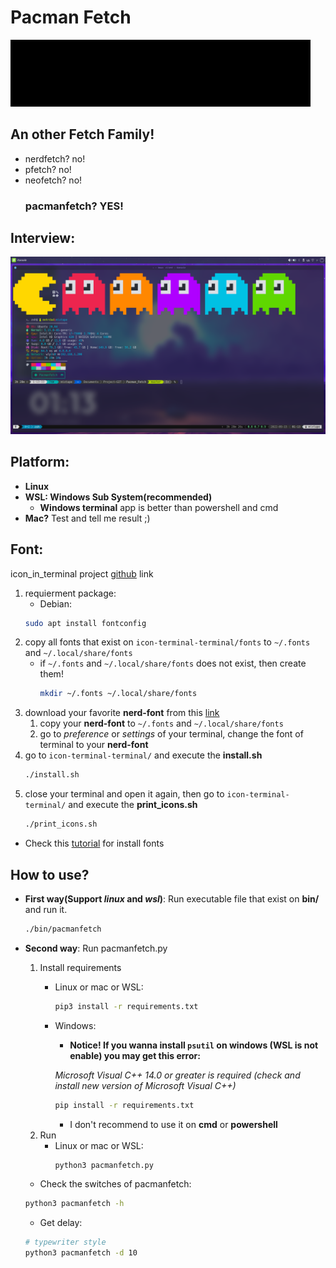 # Pacman Fetch
<img src="index.gif">

## An other Fetch Family!

- nerdfetch? no!
- pfetch? no!
- neofetch? no!
    ### **pacmanfetch?** YES!

## Interview:
![image](https://github.com/mehrdad-mixtape/Pacman_Fetch/blob/master/index.png)

## Platform:
- **Linux**
- **WSL: Windows Sub System(recommended)**
	- **Windows terminal** app is better than powershell and cmd
- **Mac?** Test and tell me result ;)

## Font:
icon_in_terminal project [github](https://github.com/sebastiencs/icons-in-terminal) link
1. requierment package:
	- Debian:
	```bash
	sudo apt install fontconfig
    ```
2. copy all fonts that exist on `icon-terminal-terminal/fonts` to `~/.fonts` and `~/.local/share/fonts`
    - if `~/.fonts` and `~/.local/share/fonts` does not exist, then create them!
        ```bash
        mkdir ~/.fonts ~/.local/share/fonts
        ```
3. download your favorite **nerd-font** from this [link](https://www.nerdfonts.com/font-downloads)
    1. copy your **nerd-font** to `~/.fonts` and `~/.local/share/fonts`
    2. go to *preference* or *settings* of your terminal, change the font of terminal to your **nerd-font**
4. go to `icon-terminal-terminal/` and execute the **install.sh**
    ```bash
    ./install.sh
    ```
5. close your terminal and open it again, then go to `icon-terminal-terminal/` and execute the **print_icons.sh**
    ```bash
    ./print_icons.sh
    ```
- Check this [tutorial](https://drive.google.com/file/d/1OzPaTG-C80zPBTJEpZWSkWy1y1jB03Pq/view?usp=sharing) for install fonts

## How to use?
- **First way(Support *linux* and *wsl*)**: Run executable file that exist on **bin/** and run it.
    ```bash
    ./bin/pacmanfetch
    ```
- **Second way**: Run pacmanfetch.py
    1. Install requirements
        - Linux or mac or WSL:
            ```bash
            pip3 install -r requirements.txt
            ```
        - Windows:
            - **Notice! If you wanna install `psutil` on windows (WSL is not enable) you may get this error:**
            
            *Microsoft Visual C++ 14.0 or greater is required (check and install new version of Microsoft Visual C++)*
            ```bash
            pip install -r requirements.txt
            ```
            - I don't recommend to use it on **cmd** or **powershell**
    2. Run
        - Linux or mac or WSL:
            ```bash
            python3 pacmanfetch.py
            ```

    - Check the switches of pacmanfetch:
    ```bash
    python3 pacmanfetch -h
    ```
    - Get delay:
    ```bash
    # typewriter style
    python3 pacmanfetch -d 10
    ```